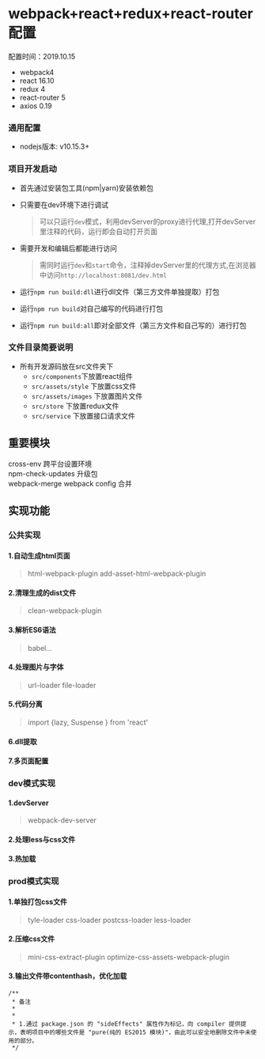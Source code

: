 # webpack+react+redux+react-router配置

配置时间：2019.10.15

- webpack4
- react 16.10
- redux 4
- react-router 5
- axios 0.19


### 通用配置
- nodejs版本: v10.15.3+

### 项目开发启动
- 首先通过安装包工具(npm|yarn)安装依赖包
- 只需要在dev环境下进行调试

  > 可以只运行`dev`模式，利用devServer的proxy进行代理,打开devServer里注释的代码，运行即会自动打开页面

- 需要开发和编辑后都能进行访问
  > 需同时运行`dev`和`start`命令，注释掉devServer里的代理方式,在浏览器中访问`http://localhost:8081/dev.html`

- 运行`npm run build:dll`进行dll文件（第三方文件单独提取）打包
- 运行`npm run build`对自己编写的代码进行打包
- 运行`npm run build:all`即对全部文件（第三方文件和自己写的）进行打包



### 文件目录简要说明
- 所有开发源码放在src文件夹下
    - `src/components`下放置react组件
    - `src/assets/style` 下放置css文件
    - `src/assets/images` 下放置图片文件
    - `src/store` 下放置redux文件
    - `src/service` 下放置接口请求文件


## 重要模块
cross-env 跨平台设置环境   
npm-check-updates 升级包   
webpack-merge webpack config 合并

## 实现功能

### 公共实现
#### 1.自动生成html页面

> html-webpack-plugin 
> add-asset-html-webpack-plugin

#### 2.清理生成的dist文件  

> clean-webpack-plugin

#### 3.解析ES6语法  

> babel...

#### 4.处理图片与字体  

> url-loader
> file-loader

#### 5.代码分离 

> import {lazy, Suspense } from 'react'
> 
#### 6.dll提取

#### 7.多页面配置






### dev模式实现


#### 1.devServer

> webpack-dev-server   

#### 2.处理less与css文件 

#### 3.热加载      


### prod模式实现


#### 1.单独打包css文件 

> tyle-loader
> css-loader
> postcss-loader
> less-loader

#### 2.压缩css文件 

 > mini-css-extract-plugin
 > optimize-css-assets-webpack-plugin

#### 3.输出文件带contenthash，优化加载  


```
/**
 * 备注
 *
 *
 * 1.通过 package.json 的 "sideEffects" 属性作为标记，向 compiler 提供提示，表明项目中的哪些文件是 "pure(纯的 ES2015 模块)"，由此可以安全地删除文件中未使用的部分。
 */
```



